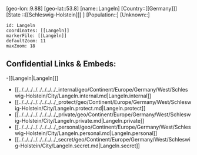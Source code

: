 ﻿---
location: [53.8,9.88]
mapzoom: [7,12] 
mapmarker: city 
type: City
tags:
- geo/City


SpocWebEntityId: 31815
isDeleted: false
confidential: public

---
[geo-lon::9.88]
[geo-lat::53.8]
[name::Langeln]
[Country::[[Germany]]]
[State ::[[Schleswig-Holstein]]] ]
[Population::]
[Unknown::]


```leaflet
id: Langeln
coordinates: [[Langeln]]
markerFile: [[Langeln]]
defaultZoom: 11 
maxZoom: 18
```


## Confidential Links & Embeds: 
-[[Langeln|Langeln]]] 
- [[../../../../../../../../_internal/geo/Continent/Europe/Germany/West/Schleswig-Holstein/City/Langeln.internal.md|Langeln.internal]] 
- [[../../../../../../../../_protect/geo/Continent/Europe/Germany/West/Schleswig-Holstein/City/Langeln.protect.md|Langeln.protect]] 
- [[../../../../../../../../_private/geo/Continent/Europe/Germany/West/Schleswig-Holstein/City/Langeln.private.md|Langeln.private]] 
- [[../../../../../../../../_personal/geo/Continent/Europe/Germany/West/Schleswig-Holstein/City/Langeln.personal.md|Langeln.personal]] 
- [[../../../../../../../../_secret/geo/Continent/Europe/Germany/West/Schleswig-Holstein/City/Langeln.secret.md|Langeln.secret]] 
